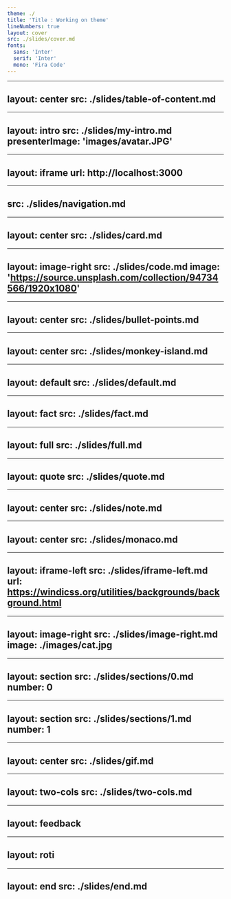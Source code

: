 ```yaml
---
theme: ./
title: 'Title : Working on theme'
lineNumbers: true
layout: cover
src: ./slides/cover.md
fonts: 
  sans: 'Inter'
  serif: 'Inter'
  mono: 'Fira Code'
---
```


---
layout: center
src: ./slides/table-of-content.md
---

---
layout: intro
src: ./slides/my-intro.md
presenterImage: 'images/avatar.JPG'
---

---
layout: iframe
url: http://localhost:3000
---

---
src: ./slides/navigation.md
---

---
layout: center
src: ./slides/card.md
---

---
layout: image-right
src: ./slides/code.md
image: 'https://source.unsplash.com/collection/94734566/1920x1080'
---

---
layout: center
src: ./slides/bullet-points.md
---

---
layout: center
src: ./slides/monkey-island.md
---

---
layout: default
src: ./slides/default.md
---

---
layout: fact
src: ./slides/fact.md
---

---
layout: full
src: ./slides/full.md
---

---
layout: quote
src: ./slides/quote.md
---

---
layout: center
src: ./slides/note.md
---

---
layout: center
src: ./slides/monaco.md
---

---
layout: iframe-left
src: ./slides/iframe-left.md
url: https://windicss.org/utilities/backgrounds/background.html
---

---
layout: image-right
src: ./slides/image-right.md
image: ./images/cat.jpg
---

---
layout: section
src: ./slides/sections/0.md
number: 0
---

---
layout: section
src: ./slides/sections/1.md
number: 1
---

---
layout: center
src: ./slides/gif.md
---

---
layout: two-cols
src: ./slides/two-cols.md
---

---
layout: feedback
---

---
layout: roti
---

---
layout: end
src: ./slides/end.md
---


